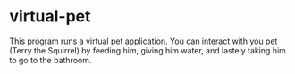 # virtual-pet
This program runs a virtual pet application. You can interact with you pet (Terry the Squirrel) by feeding him, giving him water, and lastely taking him to go to the bathroom.
